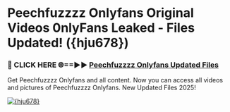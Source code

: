 # Peechfuzzzz Onlyfans Original Videos 0nlyFans Leaked - Files Updated! ({hju678})

<h3>🔴 CLICK HERE 🌐==►► <a href="https://tinyurl.com/ms9xzufz" rel="nofollow">Peechfuzzzz Onlyfans Updated Files</a></h3>

Get Peechfuzzzz Onlyfans and all content. Now you can access all videos and pictures of Peechfuzzzz Onlyfans. New Updated Files 2025!

[![{hju678}](https://i.imgur.com/PQ7UWWw.gif)](https://tinyurl.com/ms9xzufz)